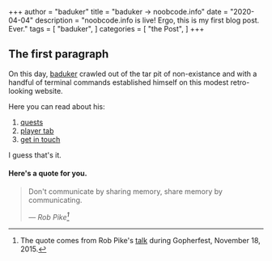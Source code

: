 +++
author = "baduker"
title = "baduker -> noobcode.info"
date = "2020-04-04"
description = "noobcode.info is live! Ergo, this is my first blog post. Ever."
tags = [
    "baduker",
]
categories = [
    "the Post",
]
+++

## The first paragraph

On this day, [baduker](https://github.com/baduker) crawled out of the tar pit of non-existance and with a handful of terminal commands established himself on this modest retro-looking website.

Here you can read about his:

1. [quests](/resume)
2. [player tab](/about_me)
3. [get in touch](/contact)

I guess that's it.

#### Here's a quote for you.

> Don't communicate by sharing memory, share memory by communicating.</p>
> — <cite>Rob Pike[^1]</cite>


[^1]: The quote comes from Rob Pike's [talk](https://www.youtube.com/watch?v=PAAkCSZUG1c) during Gopherfest, November 18, 2015.
